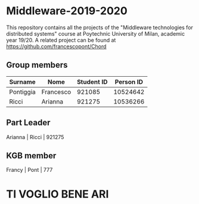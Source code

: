 
# Middleware-2019-2020
This repository contains all the projects of the "Middleware technologies for distributed systems" course at Poytechnic University of Milan, academic year 19/20. A related project can be found at https://github.com/francescopont/Chord 

## Group members
Surname | Nome | Student ID | Person ID
------------ | ------------- | ------------- | -------------
Pontiggia | Francesco | 921085 | 10524642
Ricci | Arianna | 921275 | 10536266


## Part Leader

Arianna | Ricci | 921275

## KGB member

Francy | Pont | 777

# TI VOGLIO BENE ARI

